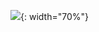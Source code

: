 ![](https://github.com/kenziedev/kenziedev/assets/160579648/d67598e2-86dd-41f8-b632-ce0b4da3a3bb){: width="70%"}
<!---
kenziedev/kenziedev is a ✨ special ✨ repository because its `README.md` (this file) appears on your GitHub profile.
You can click the Preview link to take a look at your changes.
--->